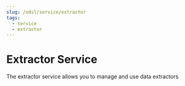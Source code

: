 ```yaml
---
slug: /odsl/service/extractor
tags:
  - service
  - extractor
---
```

Extractor Service
==================

The extractor service allows you to manage and use data extractors
